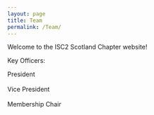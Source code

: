 ```yaml
---
layout: page
title: Team
permalink: /Team/
---
```


Welcome to the ISC2 Scotland Chapter website!

Key Officers:

President <br />
<br />
Vice President <br />
<br />
Membership Chair <br />
<br />